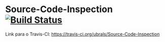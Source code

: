 Source-Code-Inspection [![Build Status](https://travis-ci.org/ubrals/Source-Code-Inspection.svg?branch=master)](https://travis-ci.org/ubrals/Source-Code-Inspection)
======================

Link para o Travis-CI: https://travis-ci.org/ubrals/Source-Code-Inspection
